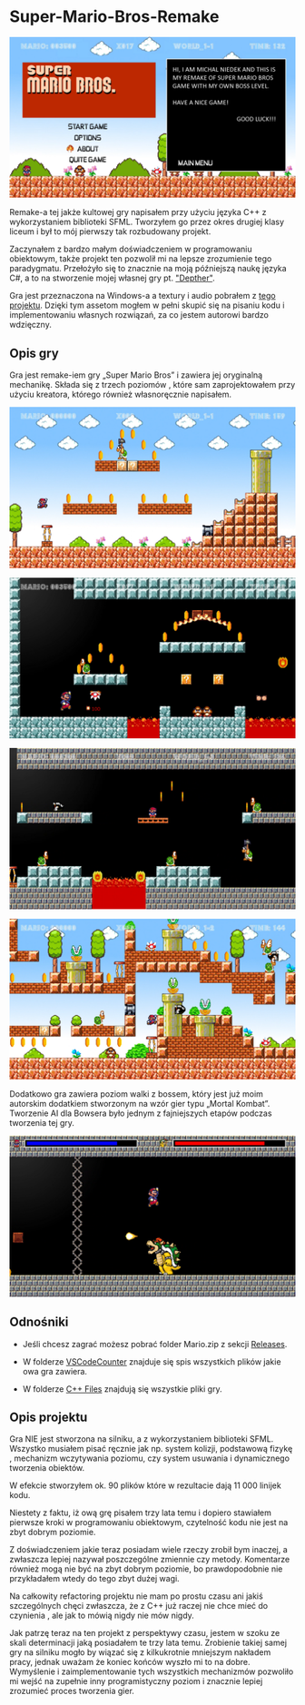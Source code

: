 # Super-Mario-Bros-Remake

![Browser Screenshot](https://github.com/Mietek-01/Super-Mario-Bros-Remake/blob/master/Screens/Start%20Menu.png)

Remake-a tej jakże kultowej gry napisałem przy użyciu języka C++ z wykorzystaniem biblioteki SFML. 
Tworzyłem go przez okres drugiej klasy liceum i był to mój pierwszy tak rozbudowany projekt.

Zaczynałem z bardzo małym doświadczeniem w programowaniu obiektowym, także projekt ten pozwolił mi na lepsze zrozumienie tego paradygmatu. 
Przełożyło się to znacznie na moją późniejszą naukę języka C#, a to na stworzenie mojej własnej gry pt. ["Depther"](https://github.com/Mietek-01/Depther). 

Gra jest przeznaczona na Windows-a a textury i audio pobrałem z [tego projektu](https://github.com/PfAndrey/supermariohd).
 Dzięki tym assetom mogłem w pełni skupić się na pisaniu kodu i implementowaniu własnych rozwiązań, za co jestem autorowi bardzo wdzięczny.

## Opis gry

Gra jest remake-iem gry „Super Mario Bros” i zawiera jej oryginalną mechanikę. Składa się z trzech poziomów
, które sam zaprojektowałem przy użyciu kreatora, którego również własnoręcznie napisałem.

![Browser Screenshot](https://github.com/Mietek-01/Super-Mario-Bros-Remake/blob/master/Screens/1.png)

![Browser Screenshot](https://github.com/Mietek-01/Super-Mario-Bros-Remake/blob/master/Screens/2.png)

![Browser Screenshot](https://github.com/Mietek-01/Super-Mario-Bros-Remake/blob/master/Screens/4.png)

![Browser Screenshot](https://github.com/Mietek-01/Super-Mario-Bros-Remake/blob/master/Screens/3.png)

Dodatkowo gra zawiera poziom walki z bossem, który jest już moim autorskim dodatkiem stworzonym na wzór gier typu „Mortal Kombat”. 
Tworzenie AI dla Bowsera było jednym z fajniejszych etapów podczas tworzenia tej gry. 

![Browser Screenshot](https://github.com/Mietek-01/Super-Mario-Bros-Remake/blob/master/Screens/5.png)

## Odnośniki

- Jeśli chcesz zagrać możesz pobrać folder Mario.zip z sekcji [Releases](https://github.com/Mietek-01/Super-Mario-Bros-Remake/releases).

- W folderze [VSCodeCounter](https://github.com/Mietek-01/Super-Mario-Bros-Remake/blob/master/.VSCodeCounter/2022-01-31_23-07-07/results.md) znajduje się spis wszystkich
plików jakie owa gra zawiera.

- W folderze [C++ Files](https://github.com/Mietek-01/Super-Mario-Bros-Remake/tree/master/C%2B%2B%20Files) znajdują się wszystkie pliki gry.

## Opis projektu

Gra NIE jest stworzona na silniku, a z wykorzystaniem biblioteki SFML. Wszystko musiałem pisać ręcznie jak np. system kolizji, podstawową fizykę
, mechanizm wczytywania poziomu, czy system usuwania i dynamicznego tworzenia obiektów. 

W efekcie stworzyłem ok. 90 plików które w rezultacie dają 11 000 linijek kodu. 

Niestety z faktu, iż ową grę pisałem trzy lata temu i dopiero stawiałem pierwsze kroki w programowaniu obiektowym, czytelność kodu nie jest na zbyt dobrym poziomie.

Z doświadczeniem jakie teraz posiadam wiele rzeczy zrobił bym inaczej, a zwłaszcza lepiej nazywał poszczególne zmiennie czy metody.
Komentarze również mogą nie być na zbyt dobrym poziomie, bo prawdopodobnie nie przykładałem wtedy do tego zbyt dużej wagi.

Na całkowity refactoring projektu nie mam po prostu czasu ani jakiś szczególnych chęci zwłaszcza, że z C++ już raczej nie chce mieć do czynienia
, ale jak to mówią nigdy nie mów nigdy. 

Jak patrzę teraz na ten projekt z perspektywy czasu, jestem w szoku ze skali determinacji jaką posiadałem te trzy lata temu.
Zrobienie takiej samej gry na silniku mogło by wiązać się z kilkukrotnie mniejszym nakładem pracy, jednak uważam że koniec końców wyszło mi to na dobre.
Wymyślenie i zaimplementowanie tych wszystkich mechanizmów pozwoliło mi wejść na zupełnie inny programistyczny poziom i znacznie lepiej zrozumieć proces tworzenia gier.


